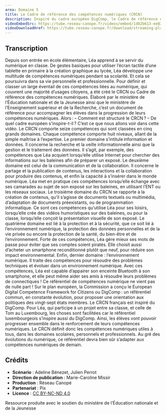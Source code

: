 ```yaml
---
area: Domaine 5
title: Le Cadre de référence des compétences numériques (CRCN)
description: Inspiré du cadre européen DigComp, le Cadre de référence des compétences numériques (CRCN) structure les savoirs et savoir-faire relatifs au numérique pour aider les enseignants et leurs élèves au développement de ces compétences dans le cadre scolaire. Prêt à en savoir encore plus sur le CRCN ?
videoEmbedSrc: https://tube.reseau-canope.fr/videos/embed/1d82b613-ee83-4b08-895d-61a10aa8ecdb
videoDownloadHref: https://tube.reseau-canope.fr/download/streaming-playlists/hls/videos/1d82b613-ee83-4b08-895d-61a10aa8ecdb-1080-fragmented.mp4
---
```


## Transcription

Depuis son entrée en école élémentaire, Léa apprend à se servir du numérique en classe.
De gestes basiques pour utiliser l’écran tactile d’une tablette en primaire à la création graphique au lycée, Léa développe une multitude de compétences numériques pendant sa scolarité. Et cela se poursuivra dans sa vie personnelle et professionnelle.
Pour définir et classer un large éventail de ces compétences liées au numérique, qui couvrent une majorité d’usages citoyens, a été créé le CRCN ou Cadre de référence des compétences numériques.
Élaboré par le ministère de l’Éducation nationale et de la Jeunesse ainsi que le ministère de l’Enseignement supérieur et de la Recherche, c’est un document de référence pour accompagner les élèves dans la progression de leurs compétences numériques.
Alors :
– Comment est structuré le CRCN ?
– De quel cadre européen s'inspire-t-il ?
C’est ce que nous allons voir dans cette vidéo.
Le CRCN comporte seize compétences qui sont classées en cinq grands domaines.
Chaque compétence comporte huit niveaux, allant de la simple maîtrise à l’expertise.
Le premier domaine s’intitule information et données. Il concerne la recherche et la veille informationnelle ainsi que la gestion et le traitement des données. Il s’agit, par exemple, des compétences que Léa acquiert lorsqu’elle utilise Internet pour chercher des informations sur les baleines afin de préparer un exposé.
Le deuxième domaine est celui de la communication et de la collaboration. Il concerne le partage et la publication de contenus, les interactions et la collaboration pour produire des contenus, et enfin la capacité à s’insérer dans le monde numérique. Léa met en pratique ces compétences lorsqu’elle échange avec ses camarades au sujet de son exposé sur les baleines, en utilisant l’ENT ou les réseaux sociaux.
Le troisième domaine du CRCN se rapporte à la création de contenus, qu’il s’agisse de documents textuels ou multimédia, d’adaptation de documents préexistants, ou de programmation informatique. Ce sont ces compétences qu’utilise Léa pour ses loisirs, lorsqu’elle crée des vidéos humoristiques sur des baleines, ou pour la classe, lorsqu’elle conçoit la présentation visuelle de son exposé.
Le quatrième domaine est lié à la protection et à la sécurité, que ce soit lié à l’environnement numérique, la protection des données personnelles et de la vie privée ou encore la protection de la santé, du bien-être et de l’environnement. Forte de ces compétences, Léa gère mieux ses mots de passe pour éviter que ses comptes soient piratés. Elle choisit aussi d’acheter un smartphone reconditionné plutôt que neuf, pour réduire son impact environnemental.
Enfin, dernier domaine : l’environnement numérique. Il traite des compétences pour résoudre des problèmes techniques et évoluer dans un environnement numérique. Avec ces compétences, Léa est capable d’appairer son enceinte Bluetooth à son smartphone, et elle peut même aider ses amis à résoudre leurs problèmes de connectiques !
Ce référentiel de compétences numérique ne vient pas de nulle part !
Sur le plan européen, la Commission a conçu le European Digital Competence Framework for Citizens ou DigComp : un référentiel commun, en constante évolution, pour proposer une orientation aux politiques des vingt-sept états membres. Le CRCN français est inspiré du DigComp.
Pour Léa, qui participe à un projet entre sa classe, et celle de Tom au Luxembourg, les choses sont facilitées car le référentiel luxembourgeois s’inspire aussi du DigComp. Ainsi, les élèves vont pouvoir progresser ensemble dans le renforcement de leurs compétences numériques.
Le CRCN définit donc les compétences numériques utiles à tous, dans les domaines scolaires, personnels et professionnels.
Au gré des évolutions du numérique, ce référentiel devra bien sûr s’adapter aux compétences numériques de demain.

## Crédits

- **Scénario** : Adeline Bénezet, Julien Perrot
- **Direction de publication** : Marie-Caroline Missir
- **Production** : Réseau Canopé
- **Partenariat** : Pix
- **Licence** : [CC BY-NC-ND 4.0](https://creativecommons.org/licenses/by-nc-nd/4.0/deed.fr)

Ressource produite avec le soutien du ministère de l’Éducation nationale et de la Jeunesse
